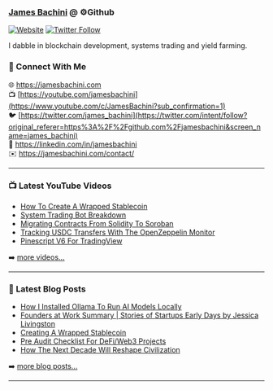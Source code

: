 ### [James Bachini][website] @ ⚙️Github

[![Website](https://img.shields.io/website?label=jamesbachini.com&style=for-the-badge&url=https%3A%2F%2Fjamesbachini.com)](https://jamesbachini.com)
[![Twitter Follow](https://img.shields.io/twitter/follow/james_bachini?color=1DA1F2&logo=twitter&style=for-the-badge)](https://twitter.com/intent/follow?original_referer=https%3A%2F%2Fgithub.com%2Fjamesbachini&screen_name=jamesbachini)

I dabble in blockchain development, systems trading and yield farming.

### 👋 Connect With Me

🌐 https://jamesbachini.com
<br />
📺 [https://youtube.com/jamesbachini](https://www.youtube.com/c/JamesBachini?sub_confirmation=1)
<br />
🐦 [https://twitter.com/james_bachini](https://twitter.com/intent/follow?original_referer=https%3A%2F%2Fgithub.com%2Fjamesbachini&screen_name=james_bachini)
<br />
👔 https://linkedin.com/in/jamesbachini
<br />
✉️ https://jamesbachini.com/contact/

---

### 📺 Latest YouTube Videos

<!-- YOUTUBE:START -->
- [How To Create A Wrapped Stablecoin](https://www.youtube.com/watch?v=jfjKg86GEwY)
- [System Trading Bot Breakdown](https://www.youtube.com/watch?v=3tWl4ETbqTw)
- [Migrating Contracts From Solidity To Soroban](https://www.youtube.com/watch?v=TGMF7DY6bmg)
- [Tracking USDC Transfers With The OpenZeppelin Monitor](https://www.youtube.com/watch?v=9ebmeGu1LmE)
- [Pinescript V6 For TradingView](https://www.youtube.com/watch?v=6XOTQ4OP-dE)
<!-- YOUTUBE:END -->

➡️ [more videos...](https://youtube.com/jamesbachini)

---

### 📝 Latest Blog Posts

<!-- BLOG-POST-LIST:START -->
- [How I Installed Ollama To Run AI Models Locally](https://jamesbachini.com/install-ollama-to-run-ai-models/)
- [Founders at Work Summary | Stories of Startups Early Days by Jessica Livingston](https://jamesbachini.com/founders-at-work-summary/)
- [Creating A Wrapped Stablecoin](https://jamesbachini.com/stellar-stablecoin/)
- [Pre Audit Checklist For DeFi/Web3 Projects](https://jamesbachini.com/pre-audit-checklist/)
- [How The Next Decade Will Reshape Civilization](https://jamesbachini.com/how-the-next-decade-will-reshape-civilization/)
<!-- BLOG-POST-LIST:END -->

➡️ [more blog posts...](https://jamesbachini.com)

---

[website]: https://jamesbachini.com
[twitter]: https://twitter.com/james_bachini
[youtube]: https://youtube.com/jamesbachini
[linkedin]: https://linkedin.com/in/jamesbachini
